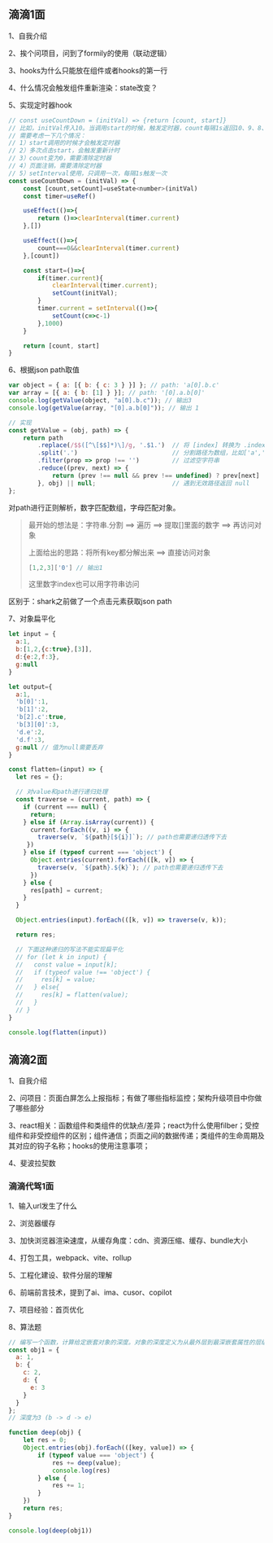 ## 滴滴1面

1、自我介绍

2、挨个问项目，问到了formily的使用（联动逻辑）

3、hooks为什么只能放在组件或者hooks的第一行

4、什么情况会触发组件重新渲染：state改变？

5、实现定时器hook

```js
// const useCountDown = (initVal) => {return [count, start]}
// 比如，initVal传入10。当调用start的时候，触发定时器，count每隔1s返回10、9、8、7...
// 需要考虑一下几个情况：
// 1）start调用的时候才会触发定时器
// 2）多次点击start，会触发重新计时
// 3）count变为0，需要清除定时器
// 4）页面注销，需要清除定时器
// 5）setInterval使用，只调用一次，每隔1s触发一次
const useCountDown = (initVal) => {
    const [count,setCount]=useState<number>(initVal)
    const timer=useRef()

    useEffect(()=>{
        return ()=>clearInterval(timer.current)
    },[])

    useEffect(()=>{
        count===0&&clearInterval(timer.current)
    },[count])

    const start=()=>{
        if(timer.current){
            clearInterval(timer.current);
            setCount(initVal);
        }
        timer.current = setInterval(()=>{
            setCount(c=>c-1)
        },1000)
    }

    return [count, start]
}
```

6、根据json path取值

```js
var object = { a: [{ b: { c: 3 } }] }; // path: 'a[0].b.c'
var array = [{ a: { b: [1] } }]; // path: '[0].a.b[0]'
console.log(getValue(object, "a[0].b.c")); // 输出3
console.log(getValue(array, "[0].a.b[0]")); // 输出 1

// 实现
const getValue = (obj, path) => {
    return path
        .replace(/$$([^\[$$]*)\]/g, '.$1.')  // 将 [index] 转换为 .index.
        .split('.')                          // 分割路径为数组，比如['a','0','b','c']
        .filter(prop => prop !== '')         // 过滤空字符串
        .reduce((prev, next) => {
            return (prev !== null && prev !== undefined) ? prev[next] : null;
        }, obj) || null;                     // 遇到无效路径返回 null
};
```

对path进行正则解析，数字匹配数组，字母匹配对象。

> 最开始的想法是：字符串.分割 ==> 遍历 ==> 提取[]里面的数字 ==> 再访问对象
>
> 上面给出的思路：将所有key都分解出来 ==> 直接访问对象
>
> ```js
> [1,2,3]['0'] // 输出1
> ```
>
> 这里数字index也可以用字符串访问

区别于：shark之前做了一个点击元素获取json path

7、对象扁平化

```js
let input = {
  a:1,
  b:[1,2,{c:true},[3]],
  d:{e:2,f:3},
  g:null
}

let output={
  a:1,
  'b[0]':1,
  'b[1]':2,
  'b[2].c':true,
  'b[3][0]':3,
  'd.e':2,
  'd.f':3,
  g:null // 值为null需要丢弃
}

const flatten=(input) => {
  let res = {};

  // 对value和path进行递归处理
  const traverse = (current, path) => {
    if (current === null) {
      return;
    } else if (Array.isArray(current)) {
      current.forEach((v, i) => {
        traverse(v, `${path}[${i}]`); // path也需要递归透传下去
     })
    } else if (typeof current === 'object') {
      Object.entries(current).forEach(([k, v]) => {
        traverse(v, `${path}.${k}`); // path也需要递归透传下去
      })
    } else {
      res[path] = current;
    }
  }

  Object.entries(input).forEach(([k, v]) => traverse(v, k));

  return res;

  // 下面这种递归的写法不能实现扁平化
  // for (let k in input) {
  //   const value = input[k];
  //   if (typeof value !== 'object') {
  //     res[k] = value;
  //   } else{
  //     res[k] = flatten(value);
  //   }
  // }
}

console.log(flatten(input))
```

## 滴滴2面

1、自我介绍

2、问项目：页面白屏怎么上报指标；有做了哪些指标监控；架构升级项目中你做了哪些部分

3、react相关：函数组件和类组件的优缺点/差异；react为什么使用filber；受控组件和非受控组件的区别；组件通信；页面之间的数据传递；类组件的生命周期及其对应的钩子名称；hooks的使用注意事项；

4、斐波拉契数

### 滴滴代驾1面

1、输入url发生了什么

2、浏览器缓存

3、加快浏览器渲染速度，从缓存角度：cdn、资源压缩、缓存、bundle大小

4、打包工具，webpack、vite、rollup

5、工程化建设、软件分层的理解

6、前端前言技术，提到了ai、ima、cusor、copilot

7、项目经验：首页优化

8、算法题

```js
// 编写一个函数，计算给定嵌套对象的深度。对象的深度定义为从最外层到最深嵌套属性的层级数。
const obj1 = {
  a: 1,
  b: {
    c: 2,
    d: {
      e: 3
    }
  }
};
// 深度为3 (b -> d -> e)

function deep(obj) {
    let res = 0;
    Object.entries(obj).forEach(([key, value]) => {
        if (typeof value === 'object') {
            res += deep(value);
            console.log(res)
        } else {
            res += 1;
        }
    })
    return res;
}

console.log(deep(obj1))
```

